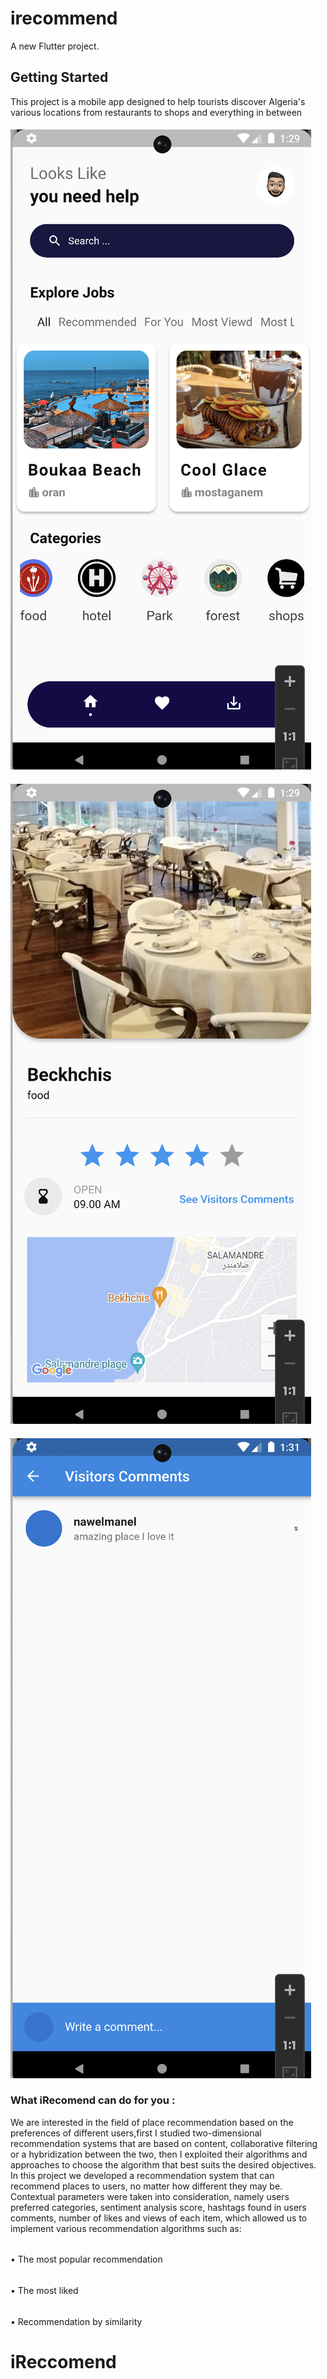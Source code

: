 # irecommend

A new Flutter project.

## Getting Started

This project is a mobile app designed to help tourists discover Algeria's various locations from restaurants to shops and everything in between

#### ![image info](screenshots/Screenshot1.jpg) 
####
#### ![image info](screenshots/Screenshot2.jpg)
####
#### ![image info](screenshots/Screenshot3.jpg)
####
### What iRecomend can do for you :
We are interested in the field of place recommendation based on the preferences of different users,first I studied two-dimensional recommendation systems that are based on content, collaborative filtering or a hybridization between the two, then I exploited their algorithms and approaches to choose the algorithm that best suits the desired objectives.
In this project we developed a recommendation system that can recommend places to users, no matter how different they may be. Contextual parameters were taken into consideration, namely users preferred categories, sentiment analysis score, hashtags found in users comments, number of likes and views of each item, which allowed us to implement various recommendation algorithms such as:
######
• The most popular recommendation
######
•  The most liked 
######
•  Recommendation by similarity





# iReccomend
